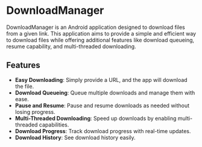 # DownloadManager
DownloadManager is an Android application designed to download files from a given link. This application aims to provide a simple and efficient way to download files while offering additional features like download queueing, resume capability, and multi-threaded downloading.

## Features

- **Easy Downloading**: Simply provide a URL, and the app will download the file.
- **Download Queueing**: Queue multiple downloads and manage them with ease.
- **Pause and Resume**: Pause and resume downloads as needed without losing progress.
- **Multi-Threaded Downloading**: Speed up downloads by enabling multi-threaded capabilities.
- **Download Progress**: Track download progress with real-time updates.
- **Download History**: See download history easily.

